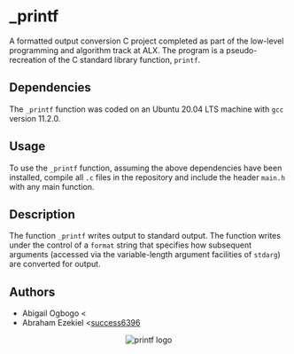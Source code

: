 # _printf

A formatted output conversion C project completed as part of the low-level
programming and algorithm track at ALX. The program is a pseudo-
recreation of the C standard library function, `printf`.

## Dependencies

The `_printf` function was coded on an Ubuntu 20.04 LTS machine with `gcc` version 11.2.0.

## Usage

To use the `_printf` function, assuming the above dependencies have been installed, compile all `.c` files in the repository and include the header `main.h` with any main function.

## Description

The function `_printf` writes output to standard output. The function writes
under the control of a `format` string that specifies how subsequent arguments
(accessed via the variable-length argument facilities of `stdarg`) are
converted for output.

## Authors

* Abigail Ogbogo <[](https://github.com/Elozi)
* Abraham Ezekiel <[success6396](https://github.com/success6396)

<p align="center">
  <img src="https://i.ibb.co/FJyysxq/printf.png" alt="printf logo">
</p>
